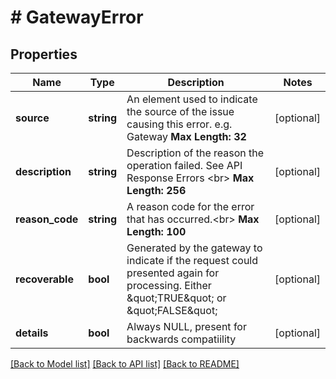 # # GatewayError

## Properties

Name | Type | Description | Notes
------------ | ------------- | ------------- | -------------
**source** | **string** | An element used to indicate the source of the issue causing this error. e.g. Gateway __Max Length: 32__ | [optional] 
**description** | **string** | Description of the reason the operation failed. See API Response Errors &lt;br&gt; __Max Length: 256__ | [optional] 
**reason_code** | **string** | A reason code for the error that has occurred.&lt;br&gt; __Max Length: 100__ | [optional] 
**recoverable** | **bool** | Generated by the gateway to indicate if the request could presented again for processing. Either \&quot;TRUE\&quot; or \&quot;FALSE\&quot; | [optional] 
**details** | **bool** | Always NULL, present for backwards compatiility | [optional] 

[[Back to Model list]](../../README.md#documentation-for-models) [[Back to API list]](../../README.md#documentation-for-api-endpoints) [[Back to README]](../../README.md)


